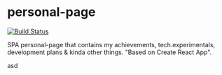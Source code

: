 # personal-page
[![Build Status](https://travis-ci.org/akimy/personal-webpage.svg?branch=master)](https://travis-ci.org/akimy/personal-webpage)

SPA personal-page that contains my achievements, tech.experimentals, development plans & kinda other things. "Based on Create React App".

asd